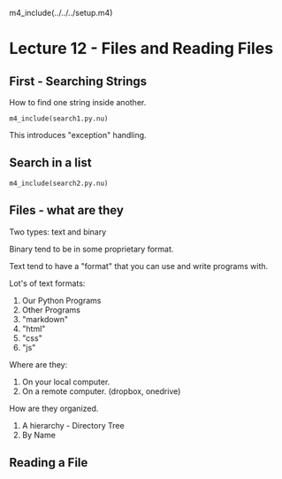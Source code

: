 
m4_include(../../../setup.m4)

# Lecture 12 - Files and Reading Files

## First - Searching Strings

How to find one string inside another.

```
m4_include(search1.py.nu)
```

This introduces "exception" handling.


## Search in a list

```
m4_include(search2.py.nu)
```


## Files - what are they

Two types: text and binary

Binary tend to be in some proprietary format.

Text tend to have a "format" that you can use and write programs with.

Lot's of text formats:

1. Our Python Programs
2. Other Programs
3. "markdown"
4. "html"
5. "css"
6. "js"

Where are they:

1. On your local computer.
2. On a remote computer. (dropbox, onedrive)

How are they organized.

1. A hierarchy - Directory Tree
2. By Name

## Reading a File

```

```

<!--

3. Files - What are they
	- what are they composed of
	- what is a "markdown" file
	- what is a "html" page
	- what is a "css" page
	- what is a ".js" page
	- what is a ".png/.jpg/.svg" image
4. Whatis a "file system"
4. How do we read a file
4. How do we write a file
5. What is "dropbox" or google-drive or onedrive

-->
